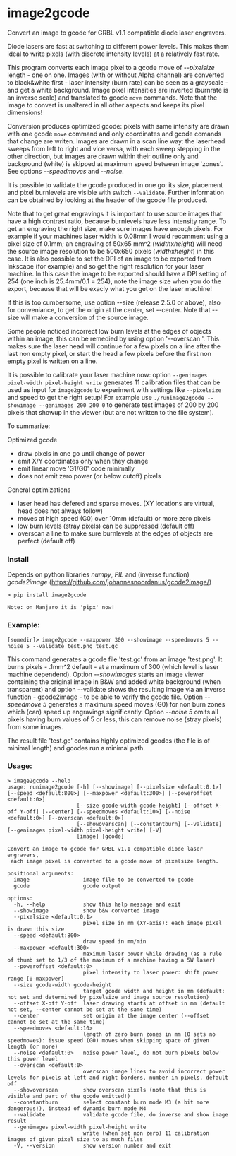 # image2gcode
Convert an image to gcode for GRBL v1.1 compatible diode laser engravers. 

Diode lasers are fast at switching to different power levels. This makes them ideal to write pixels (with discrete intensity levels) at a relatively fast rate.

This program converts each image pixel to a gcode move of *--pixelsize* length - one on one.
Images (with or without Alpha channel) are converted to black&white first - laser intensity (burn rate) can be seen as a grayscale - and get a white background. 
Image pixel intensities are inverted (burnrate is an inverse scale) and translated to gcode ```move``` commands. Note that the image to convert is unaltered in all other aspects and keeps its pixel dimensions!

Conversion produces optimized gcode: pixels with same intensity are drawn with one gcode ```move``` command and only coordinates and gcode comands that change are writen.
Images are drawn in a scan line way: the laserhead sweeps from left to right and vice versa, with each sweep stepping in the other direction, but images are drawn within their outline only and background (white) is skipped at maximum speed between image 'zones'. See options *--speedmoves* and *--noise*.

It is possible to validate the gcode produced in one go: its size, placement and pixel burnlevels are visible with switch ```--validate```. Further information can be obtained by looking at the header of the gcode file produced.

Note that to get great engravings it is important to use source images that have a high contrast ratio, because burnlevels have less intensity range. To get an engraving the right size, make sure images have enough pixels.
For example if your machines laser width is 0.08mm I would recomment using a pixel size of 0.1mm; an engraving of 50x65 mm^2 (*width*x*height*) will need the source image resolution to be 500x650 pixels (*width*x*height*) in this case.
It is also possible to set the DPI of an image to be exported from Inkscape (for example) and so get the right resolution for your laser machine. In this case the image to be exported should have a DPI setting of 254 (one inch is 25.4mm/0.1 = 254), note the image size when you do the export, because that will be exacly what you get on the laser machine!

If this is too cumbersome, use option --size (release 2.5.0 or above), also for conveniance, to get the origin at the center, set --center. Note that --size will make a conversion of the source image.

Some people noticed incorrect low burn levels at the edges of objects within an image, this can be remedied by using option '--overscan <nbr of pixels>'. This makes sure the laser head will continue for a few pixels on a line after the last non empty pixel, or start the head a few pixels before the first non empty pixel is written on a line.

It is possible to calibrate your laser machine now: option ```--genimages pixel-width pixel-height write``` generates 11 calibration files that can be used as input for ```image2gcode``` to experiment with settings like ```--pixelsize``` and speed to get the right setup! For example use ```./runimage2gcode --showimage --genimages 200 200 0``` to generate test images of 200 by 200 pixels that showup in the viewer (but are not written to the file system).

To summarize:

Optimized gcode
- draw pixels in one go until change of power
- emit X/Y coordinates only when they change
- emit linear move 'G1/G0' code minimally
- does not emit zero power (or below cutoff) pixels

General optimizations
- laser head has defered and sparse moves.
(XY locations are virtual, head does not always follow)
- moves at high speed (G0) over 10mm (default) or more zero pixels
- low burn levels (stray pixels) can be suppressed (default off)
- overscan a line to make sure burnlevels at the edges of objects are perfect (default off)

### Install
Depends on python libraries *numpy*, *PIL* and (inverse function) *gcode2image* (https://github.com/johannesnoordanus/gcode2image/)
```
> pip install image2gcode

Note: on Manjaro it is 'pipx' now!
```
### Example:
```
[somedir]> image2gcode --maxpower 300 --showimage --speedmoves 5 --noise 5 --validate test.png test.gc
```

This command generates a gcode file 'test.gc' from an image 'test.png'. It burns pixels - .1mm^2 default - 
at a maximum of 300 (which level is laser machine dependend).
Option *--showimages* starts an image viewer containing the original image in B&W and added white background 
(when transparent) and option --validate shows the resulting image via an inverse function - gcode2image - 
to be able to verify the gcode file. 
Option *--speedmove 5* generates a maximum speed moves (G0) for non burn zones which (can) speed up engravings 
significantly. 
Option *--noise 5* omits all pixels having burn values of 5 or less, this can remove noise (stray pixels) from some images. 

The result file 'test.gc' contains highly optimized gcodes (the file is of minimal length) and gcodes run a minimal path.

### Usage:
```
> image2gcode --help
usage: runimage2gcode [-h] [--showimage] [--pixelsize <default:0.1>] [--speed <default:800>] [--maxpower <default:300>] [--poweroffset <default:0>]
                      [--size gcode-width gcode-height] [--offset X-off Y-off] [--center] [--speedmoves <default:10>] [--noise <default:0>] [--overscan <default:0>]
                      [--showoverscan] [--constantburn] [--validate] [--genimages pixel-width pixel-height write] [-V]
                      [image] [gcode]

Convert an image to gcode for GRBL v1.1 compatible diode laser engravers,
 each image pixel is converted to a gcode move of pixelsize length.

positional arguments:
  image                 image file to be converted to gcode
  gcode                 gcode output

options:
  -h, --help            show this help message and exit
  --showimage           show b&w converted image
  --pixelsize <default:0.1>
                        pixel size in mm (XY-axis): each image pixel is drawn this size
  --speed <default:800>
                        draw speed in mm/min
  --maxpower <default:300>
                        maximum laser power while drawing (as a rule of thumb set to 1/3 of the maximum of a machine having a 5W laser)
  --poweroffset <default:0>
                        pixel intensity to laser power: shift power range [0-maxpower]
  --size gcode-width gcode-height
                        target gcode width and height in mm (default: not set and determined by pixelsize and image source resolution)
  --offset X-off Y-off  laser drawing starts at offset in mm (default not set, --center cannot be set at the same time)
  --center              set origin at the image center (--offset cannot be set at the same time)
  --speedmoves <default:10>
                        length of zero burn zones in mm (0 sets no speedmoves): issue speed (G0) moves when skipping space of given length (or more)
  --noise <default:0>   noise power level, do not burn pixels below this power level
  --overscan <default:0>
                        overscan image lines to avoid incorrect power levels for pixels at left and right borders, number in pixels, default off
  --showoverscan        show overscan pixels (note that this is visible and part of the gcode emitted!)
  --constantburn        select constant burn mode M3 (a bit more dangerous!), instead of dynamic burn mode M4
  --validate            validate gcode file, do inverse and show image result
  --genimages pixel-width pixel-height write
                        write (when set non zero) 11 calibration images of given pixel size to as much files
  -V, --version         show version number and exit
```                        
